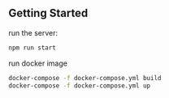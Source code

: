 ## Getting Started

run the server:

```bash
npm run start

```


run docker image 

```bash
docker-compose -f docker-compose.yml build
docker-compose -f docker-compose.yml up

```

